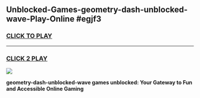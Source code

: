 
## Unblocked-Games-geometry-dash-unblocked-wave-Play-Online #egjf3
<h3>
<a href="https://news.freeplayer.one?title=geometry-dash-unblocked-wave&ref=3">CLICK TO PLAY</a></h3>
<hr>

<h3>
<a href="https://news.freeplayer.one?title=geometry-dash-unblocked-wave&ref=3">CLICK 2 PLAY</a>
  
</h3>

<a href="https://news.freeplayer.one?title=geometry-dash-unblocked-wave&ref=3"><img src="https://clearcache.store/games.png"></a>


**geometry-dash-unblocked-wave games unblocked: Your Gateway to Fun and Accessible Online Gaming**
